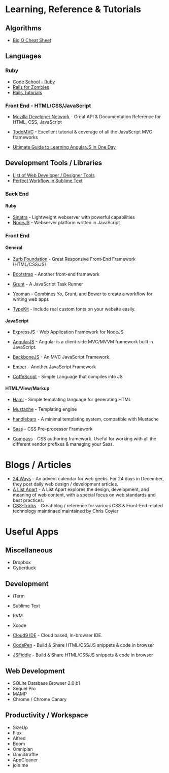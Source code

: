 # Learning, Reference & Tutorials

## Algorithms
* [Big O Cheat Sheet](http://bigocheatsheet.com/)

	
## Languages

### Ruby

* [Code School - Ruby](https://www.codeschool.com/paths/ruby)
* [Rails for Zombies](http://railsforzombies.org/)
* [Rails Tutorials](http://ruby.railstutorial.org/)

### Front End - HTML/CSS/JavaScript
* [Mozilla Developer Network](https://developer.mozilla.org/en-US/docs/Web) - Great API & Documentation Reference for HTML, CSS, JavaScript


* [TodoMVC](http://todomvc.com/) - Excellent tutorial & coverage of all the JavaScript MVC frameworks
* [Ultimate Guide to Learning AngularJS in One Day](http://toddmotto.com/ultimate-guide-to-learning-angular-js-in-one-day/)

## Development Tools / Libraries
* [List of Web Developer / Designer Tools](http://www.designyourway.net/blog/resources/if-youre-a-web-designer-or-web-developer-youll-want-these-new-resources/)
* [Perfect Workflow in Sublime Text](https://tutsplus.com/course/improve-workflow-in-sublime-text-2/)

### Back End

#### Ruby 
* [Sinatra](http://www.sinatrarb.com/) - Lightweight webserver with powerful capabilities
* [NodeJS](http://nodejs.org/) - Webserver platform written in JavaScript


### Front End

#### General
* [Zurb Foundation](http://foundation.zurb.com/) - Great Responsive Front-End Framework (HTML/CSS/JS)
* [Bootstrap](http://getbootstrap.com/) - Another front-end framework

* [Grunt](http://gruntjs.com/) - A JavaScript Task Runner
* [Yeoman](http://yeoman.io/) - Combines Yo, Grunt, and Bower to create a workflow for writing web apps

* [TypeKit](https://typekit.com/) - Include real custom fonts on your website easily.

#### JavaScript

* [ExpressJS](http://expressjs.com/) - Web Application Framework for NodeJS

* [AngularJS](http://angularjs.org/) - Angular is a client-side MVC/MVVM framework built in JavaScript.
* [BackboneJS](http://backbonejs.org/) - An MVC JavaScript Framework.
* [Ember](http://emberjs.com/) - Another JavaScript Framework


* [CoffeScript](http://coffeescript.org/) - Simple Language that compiles into JS

#### HTML/View/Markup
* [Haml](http://haml.info/) - Simple templating language for generating HTML
* [Mustache](http://mustache.github.io/) - Templating engine
* [handlebars](http://handlebarsjs.com/) - A minimal templating system, compatible with Mustache


* [Sass](http://sass-lang.com/) - CSS Pre-processor Framework
* [Compass](http://compass-style.org/) - CSS authoring framework. Useful for working with all the different vendor prefixes & managing your Sass.


# Blogs / Articles

* [24 Ways](http://24ways.org/) - An advent calendar for web geeks. For 24 days in December, they post daily web design / development articles.
* [A List Apart](http://alistapart.com/) - A List Apart explores the design, development, and meaning of web content, with a special focus on web standards and best practices.
* [CSS-Tricks](http://css-tricks.com/) - Great blog / reference for various CSS & Front-End related technology maintinaed maintained by Chris Coyier


# Useful Apps



## Miscellaneous

* Dropbox
* Cyberduck

## Development

* iTerm
* Sublime Text
* RVM

* Xcode

* [Cloud9 IDE](https://c9.io/) - Cloud based, in-browser IDE.

* [CodePen](http://codepen.io/) - Build & Share HTML/CSS/JS snippets & code in browser
* [JSFiddle](http://jsfiddle.net/) - Build & Share HTML/CSS/JS snippets & code in browser

## Web Development
* SQLite Database Browser 2.0 b1
* Sequel Pro
* MAMP 
* Chrome / Chrome Canary


## Productivity / Workspace

* SizeUp
* Flux
* Alfred
* Boom
* Omniplan
* OmniGraffle
* AppCleaner
* join.me